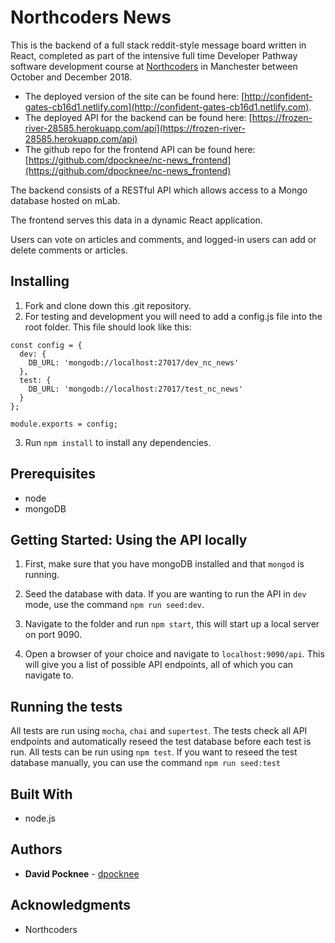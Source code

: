 # Northcoders News

This is the backend of a full stack reddit-style message board written in React, completed as part of the intensive full time Developer Pathway software development course at [Northcoders](http://www.northcoders.com) in Manchester between October and December 2018.

- The deployed version of the site can be found here: [http://confident-gates-cb16d1.netlify.com](http://confident-gates-cb16d1.netlify.com).
- The deployed API for the backend can be found here: [https://frozen-river-28585.herokuapp.com/api](https://frozen-river-28585.herokuapp.com/api)
- The github repo for the frontend API can be found here: [https://github.com/dpocknee/nc-news_frontend](https://github.com/dpocknee/nc-news_frontend)

The backend consists of a RESTful API which allows access to a Mongo database hosted on mLab.

The frontend serves this data in a dynamic React application.

Users can vote on articles and comments, and logged-in users can add or delete comments or articles.

## Installing

1. Fork and clone down this .git repository.
2. For testing and development you will need to add a config.js file into the root folder. This file should look like this:

```
const config = {
  dev: {
    DB_URL: 'mongodb://localhost:27017/dev_nc_news'
  },
  test: {
    DB_URL: 'mongodb://localhost:27017/test_nc_news'
  }
};

module.exports = config;
```

3. Run `npm install` to install any dependencies.

## Prerequisites

- node
- mongoDB

## Getting Started: Using the API locally

1. First, make sure that you have mongoDB installed and that `mongod` is running.

2. Seed the database with data. If you are wanting to run the API in `dev` mode, use the command `npm run seed:dev`.

3. Navigate to the folder and run `npm start`, this will start up a local server on port 9090.

4. Open a browser of your choice and navigate to `localhost:9090/api`. This will give you a list of possible API endpoints, all of which you can navigate to.

## Running the tests

All tests are run using `mocha`, `chai` and `supertest`.
The tests check all API endpoints and automatically reseed the test database before each test is run.
All tests can be run using `npm test`.
If you want to reseed the test database manually, you can use the command `npm run seed:test`

## Built With

- node.js

## Authors

- **David Pocknee** - [dpocknee](https://github.com/dpocknee)

## Acknowledgments

- Northcoders
